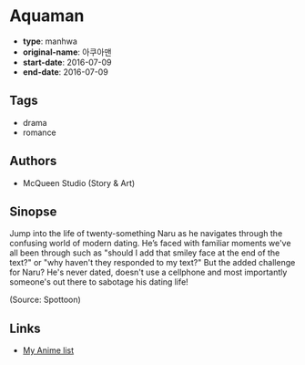 # Aquaman

-   **type**: manhwa
-   **original-name**: 아쿠아맨
-   **start-date**: 2016-07-09
-   **end-date**: 2016-07-09

## Tags

-   drama
-   romance

## Authors

-   McQueen Studio (Story & Art)

## Sinopse

Jump into the life of twenty-something Naru as he navigates through the confusing world of modern dating. He’s faced with familiar moments we've all been through such as "should I add that smiley face at the end of the text?" or "why haven't they responded to my text?" But the added challenge for Naru? He's never dated, doesn't use a cellphone and most importantly someone's out there to sabotage his dating life!

(Source: Spottoon)

## Links

-   [My Anime list](https://myanimelist.net/manga/120320/Aquaman)

